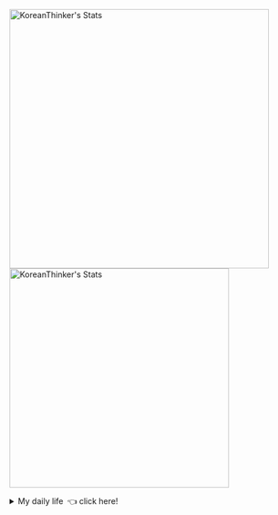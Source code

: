 <p  >
  <a target="_blank" href="https://github-readme-stats.vercel.app/api/wakatime?username=KoreanThinker&layout=compact&theme=dark&hide_border=true&langs_count=32" >
    <img width="455px"  src="https://github-readme-stats.vercel.app/api/wakatime?username=KoreanThinker&layout=compact&theme=dark&hide_border=true&langs_count=6" alt="KoreanThinker's Stats" /> 
  </a>
    <img width="385px" src="https://github-readme-stats.vercel.app/api?username=KoreanThinker&theme=dark&hide_border=true&count_private=true" alt="KoreanThinker's Stats" />
</p>
<details>
<summary>My daily life 👈 click here!</summary>
 
    
<!--START_SECTION:waka-->
**I'm a Night 🦉** 

```text
🌞 Morning    17 commits     ░░░░░░░░░░░░░░░░░░░░░░░░░   1.58% 
🌆 Daytime    364 commits    ████████░░░░░░░░░░░░░░░░░   33.86% 
🌃 Evening    598 commits    ██████████████░░░░░░░░░░░   55.63% 
🌙 Night      96 commits     ██░░░░░░░░░░░░░░░░░░░░░░░   8.93%

```
📅 **I'm Most Productive on Wednesday** 

```text
Monday       178 commits    ████░░░░░░░░░░░░░░░░░░░░░   16.56% 
Tuesday      169 commits    ████░░░░░░░░░░░░░░░░░░░░░   15.72% 
Wednesday    184 commits    ████░░░░░░░░░░░░░░░░░░░░░   17.12% 
Thursday     175 commits    ████░░░░░░░░░░░░░░░░░░░░░   16.28% 
Friday       154 commits    ███░░░░░░░░░░░░░░░░░░░░░░   14.33% 
Saturday     119 commits    ██░░░░░░░░░░░░░░░░░░░░░░░   11.07% 
Sunday       96 commits     ██░░░░░░░░░░░░░░░░░░░░░░░   8.93%

```


📊 **This Week I Spent My Time On** 

```text
⌚︎ Time Zone: Asia/Seoul

🐱‍💻 Projects: 
gilberto                 9 hrs 34 mins       ██████████░░░░░░░░░░░░░░░   40.54% 
front                    5 hrs 9 mins        █████░░░░░░░░░░░░░░░░░░░░   21.8% 
FrontEnd                 3 hrs 54 mins       ████░░░░░░░░░░░░░░░░░░░░░   16.52% 
pires                    3 hrs 3 mins        ███░░░░░░░░░░░░░░░░░░░░░░   12.92% 
backend                  1 hr 16 mins        █░░░░░░░░░░░░░░░░░░░░░░░░   5.38%

```


 Last Updated on 20/10/2021
<!--END_SECTION:waka-->
</details>
